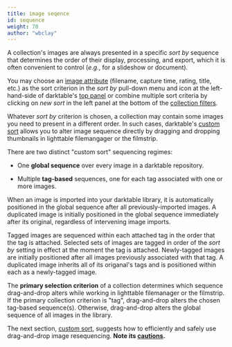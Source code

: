 ```yaml
---
title: image seqence
id: sequence
weight: 70
author: "wbclay"
---
```


A collection's images are always presented in a specific _sort by_ sequence that determines the order of their display, processing, and export, which it is often convenient to control  (_e.g._, for a slideshow or document).

You may choose an [image attribute](../../module-reference/utility-modules/shared/collections/#filtering-attributes) (filename, capture time, rating, title, etc.) as the sort criterion in the _sort by_ pull-down menu and icon at the left-hand-side of darktable's [top panel](../../../overview/user-interface/top-panel/) or combine multiple sort criteria by clicking on _new sort_ in the left panel at the bottom of the  [collection filters](../../module-reference/utility-modules/shared/collection-filters/#sorting).

Whatever _sort by_ criterion is chosen, a collection may contain some images you need to present in a different order. In such cases, darktable's [custom sort](../../lighttable/digital-asset-management/custom-sort.md) allows you to alter image sequence directly by dragging and dropping thumbnails in lighttable filemangager or the filmstrip.

There are two distinct "custom sort" sequencing regimes:

- One __global sequence__ over every image in a darktable repository.

- Multiple __tag-based__ sequences, one for each tag associated with one or more images.

When an image is imported into your darktable library, it is automatically positioned in the global sequence after all previously-imported images. A duplicated image is initially positioned in the global sequence immediately after its original, regardless of intervening image imports.

Tagged images are sequenced within each attached tag in the order that the tag is attached. Selected sets of images are tagged in order of the _sort by_ setting in effect at the moment the tag is attached. Newly-tagged images are initially positioned after all images previously associated with that tag. A duplicated image inherits all of its origanal's tags and is positioned within each as a newly-tagged image.

The __primary selection criterion__ of a collection determines which sequence drag-and-drop alters while working in lighttable filemanager or the filmstrip. If the primary collection criterion is "tag", drag-and-drop alters the chosen tag-based sequence(s). Otherwise, drag-and-drop alters the global sequence of all images in the library.

The next section, [custom sort](../../lighttable/digital-asset-management/custom-sort.md), suggests how to efficiently and safely use drag-and-drop image resequencing. __Note its [cautions](./custom-sort.md#cautions).__
